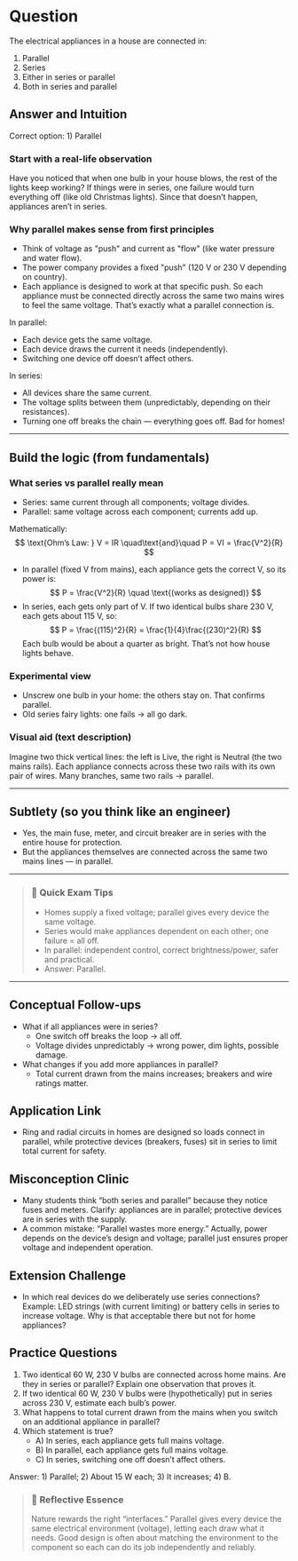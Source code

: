 # Question
The electrical appliances in a house are connected in:  
1) Parallel  
2) Series  
3) Either in series or parallel  
4) Both in series and parallel

## Answer and Intuition

Correct option: 1) Parallel

### Start with a real-life observation
Have you noticed that when one bulb in your house blows, the rest of the lights keep working? If things were in series, one failure would turn everything off (like old Christmas lights). Since that doesn’t happen, appliances aren’t in series.

### Why parallel makes sense from first principles
- Think of voltage as "push" and current as "flow" (like water pressure and water flow).
- The power company provides a fixed "push" (120 V or 230 V depending on country).
- Each appliance is designed to work at that specific push. So each appliance must be connected directly across the same two mains wires to feel the same voltage. That’s exactly what a parallel connection is.

In parallel:
- Each device gets the same voltage.
- Each device draws the current it needs (independently).
- Switching one device off doesn’t affect others.

In series:
- All devices share the same current.
- The voltage splits between them (unpredictably, depending on their resistances).
- Turning one off breaks the chain — everything goes off. Bad for homes!

---

## Build the logic (from fundamentals)

### What series vs parallel really mean
- Series: same current through all components; voltage divides.
- Parallel: same voltage across each component; currents add up.

Mathematically:
$$
\text{Ohm’s Law: } V = IR
\quad\text{and}\quad
P = VI = \frac{V^2}{R}
$$

- In parallel (fixed V from mains), each appliance gets the correct V, so its power is:
$$
P = \frac{V^2}{R} \quad \text{(works as designed)}
$$
- In series, each gets only part of V. If two identical bulbs share 230 V, each gets about 115 V, so:
$$
P = \frac{(115)^2}{R} = \frac{1}{4}\frac{(230)^2}{R}
$$
Each bulb would be about a quarter as bright. That’s not how house lights behave.

### Experimental view
- Unscrew one bulb in your home: the others stay on. That confirms parallel.
- Old series fairy lights: one fails → all go dark.

### Visual aid (text description)
Imagine two thick vertical lines: the left is Live, the right is Neutral (the two mains rails). Each appliance connects across these two rails with its own pair of wires. Many branches, same two rails → parallel.

---

## Subtlety (so you think like an engineer)
- Yes, the main fuse, meter, and circuit breaker are in series with the entire house for protection.
- But the appliances themselves are connected across the same two mains lines — in parallel.

---

> ### 🧠 Quick Exam Tips
> - Homes supply a fixed voltage; parallel gives every device the same voltage.
> - Series would make appliances dependent on each other; one failure = all off.
> - In parallel: independent control, correct brightness/power, safer and practical.
> - Answer: Parallel.

---

## Conceptual Follow-ups
- What if all appliances were in series?
  - One switch off breaks the loop → all off.
  - Voltage divides unpredictably → wrong power, dim lights, possible damage.
- What changes if you add more appliances in parallel?
  - Total current drawn from the mains increases; breakers and wire ratings matter.

## Application Link
- Ring and radial circuits in homes are designed so loads connect in parallel, while protective devices (breakers, fuses) sit in series to limit total current for safety.

## Misconception Clinic
- Many students think “both series and parallel” because they notice fuses and meters. Clarify: appliances are in parallel; protective devices are in series with the supply.
- A common mistake: “Parallel wastes more energy.” Actually, power depends on the device’s design and voltage; parallel just ensures proper voltage and independent operation.

## Extension Challenge
- In which real devices do we deliberately use series connections? Example: LED strings (with current limiting) or battery cells in series to increase voltage. Why is that acceptable there but not for home appliances?

## Practice Questions
1) Two identical 60 W, 230 V bulbs are connected across home mains. Are they in series or parallel? Explain one observation that proves it.
2) If two identical 60 W, 230 V bulbs were (hypothetically) put in series across 230 V, estimate each bulb’s power.
3) What happens to total current drawn from the mains when you switch on an additional appliance in parallel?
4) Which statement is true?
   - A) In series, each appliance gets full mains voltage.
   - B) In parallel, each appliance gets full mains voltage.
   - C) In series, switching one off doesn’t affect others.

Answer: 1) Parallel; 2) About 15 W each; 3) It increases; 4) B.

> ### 🌱 Reflective Essence
> Nature rewards the right “interfaces.” Parallel gives every device the same electrical environment (voltage), letting each draw what it needs. Good design is often about matching the environment to the component so each can do its job independently and reliably.